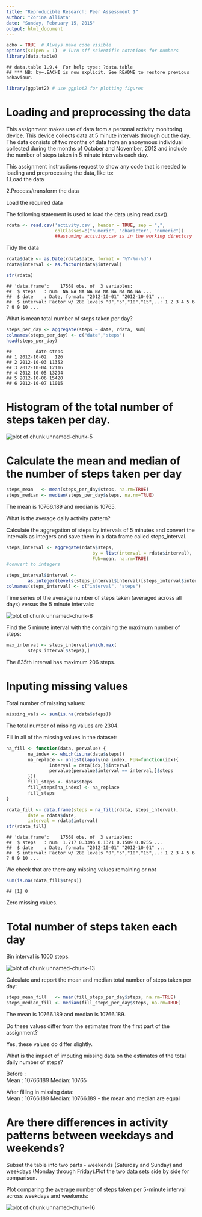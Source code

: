 ```yaml
---
title: "Reproducible Research: Peer Assessment 1"
author: "Zorina Alliata"
date: "Sunday, February 15, 2015"
output: html_document
---
```




```r
echo = TRUE  # Always make code visible
options(scipen = 1)  # Turn off scientific notations for numbers
library(data.table)
```

```
## data.table 1.9.4  For help type: ?data.table
## *** NB: by=.EACHI is now explicit. See README to restore previous behaviour.
```

```r
library(ggplot2) # use ggplot2 for plotting figures
```

<h1>Loading and preprocessing the data</h1>

This assignment makes use of data from a personal activity monitoring device. This device collects data at 5 minute intervals through out the day. The data consists of two months of data from an anonymous individual collected during the months of October and November, 2012 and include the number of steps taken in 5 minute intervals each day. 

This assignment instructions request to show any code that is needed to loading and preprocessing the data, like to: <br>
1.Load the data 

2.Process/transform the data 

Load the required data

The following statement is used to load the data using read.csv().


```r
rdata <- read.csv('activity.csv', header = TRUE, sep = ",",
                  colClasses=c("numeric", "character", "numeric")) 
                  ##assuming activity.csv is in the working directory
```

Tidy the data 


```r
rdata$date <- as.Date(rdata$date, format = "%Y-%m-%d")
rdata$interval <- as.factor(rdata$interval)

str(rdata)
```

```
## 'data.frame':	17568 obs. of  3 variables:
##  $ steps   : num  NA NA NA NA NA NA NA NA NA NA ...
##  $ date    : Date, format: "2012-10-01" "2012-10-01" ...
##  $ interval: Factor w/ 288 levels "0","5","10","15",..: 1 2 3 4 5 6 7 8 9 10 ...
```

What is mean total number of steps taken per day?


```r
steps_per_day <- aggregate(steps ~ date, rdata, sum)
colnames(steps_per_day) <- c("date","steps")
head(steps_per_day)
```

```
##         date steps
## 1 2012-10-02   126
## 2 2012-10-03 11352
## 3 2012-10-04 12116
## 4 2012-10-05 13294
## 5 2012-10-06 15420
## 6 2012-10-07 11015
```

<h1>Histogram of the total number of steps taken per day.</h1>

![plot of chunk unnamed-chunk-5](figure/unnamed-chunk-5-1.png) 


<h1>Calculate the mean and median of the number of steps taken per day</h1>


```r
steps_mean   <- mean(steps_per_day$steps, na.rm=TRUE)
steps_median <- median(steps_per_day$steps, na.rm=TRUE)
```

The mean is 10766.189 and median is 10765.

What is the average daily activity pattern?

Calculate the aggregation of steps by intervals of 5 minutes and convert the intervals as integers and save them in a data frame called steps_interval.


```r
steps_interval <- aggregate(rdata$steps, 
                                by = list(interval = rdata$interval),
                                FUN=mean, na.rm=TRUE)
#convert to integers

steps_interval$interval <- 
        as.integer(levels(steps_interval$interval)[steps_interval$interval])
colnames(steps_interval) <- c("interval", "steps")
```

Time series of the average number of steps taken (averaged across all days) versus the 5 minute intervals:

![plot of chunk unnamed-chunk-8](figure/unnamed-chunk-8-1.png) 

Find the 5 minute interval with the containing the maximum number of steps:


```r
max_interval <- steps_interval[which.max(  
        steps_interval$steps),]
```

The 835th interval has maximum 206 steps.

<h1>Inputing missing values</h1>

Total number of missing values:


```r
missing_vals <- sum(is.na(rdata$steps))
```

The total number of missing values are 2304.

Fill in all of the missing values in the dataset:


```r
na_fill <- function(data, pervalue) {
        na_index <- which(is.na(data$steps))
        na_replace <- unlist(lapply(na_index, FUN=function(idx){
                interval = data[idx,]$interval
                pervalue[pervalue$interval == interval,]$steps
        }))
        fill_steps <- data$steps
        fill_steps[na_index] <- na_replace
        fill_steps
}

rdata_fill <- data.frame(steps = na_fill(rdata, steps_interval),  
        date = rdata$date,  
        interval = rdata$interval)
str(rdata_fill)
```

```
## 'data.frame':	17568 obs. of  3 variables:
##  $ steps   : num  1.717 0.3396 0.1321 0.1509 0.0755 ...
##  $ date    : Date, format: "2012-10-01" "2012-10-01" ...
##  $ interval: Factor w/ 288 levels "0","5","10","15",..: 1 2 3 4 5 6 7 8 9 10 ...
```
We check that are there any missing values remaining or not

```r
sum(is.na(rdata_fill$steps))
```

```
## [1] 0
```

Zero missing values.

<h1>Total number of steps taken each day</h1>

Bin interval is 1000 steps.

![plot of chunk unnamed-chunk-13](figure/unnamed-chunk-13-1.png) 

Calculate and report the mean and median total number of steps taken per day:


```r
steps_mean_fill   <- mean(fill_steps_per_day$steps, na.rm=TRUE)
steps_median_fill <- median(fill_steps_per_day$steps, na.rm=TRUE)
```

The mean is 10766.189 and median is 10766.189.

Do these values differ from the estimates from the first part of the assignment?

Yes, these values do differ slightly.

What is the impact of imputing missing data on the estimates of the total daily number of steps?


Before :<br>
Mean : 10766.189
Median: 10765


After filling in missing data:<br>
Mean : 10766.189
Median: 10766.189 - the mean and median are equal

<h1>Are there differences in activity patterns between weekdays and weekends?</h1>

Subset the table into two parts - weekends (Saturday and Sunday) and weekdays (Monday through Friday).Plot the two data sets side by side for comparison. 
 


Plot comparing the average number of steps taken per 5-minute interval across weekdays and weekends:

![plot of chunk unnamed-chunk-16](figure/unnamed-chunk-16-1.png) 




